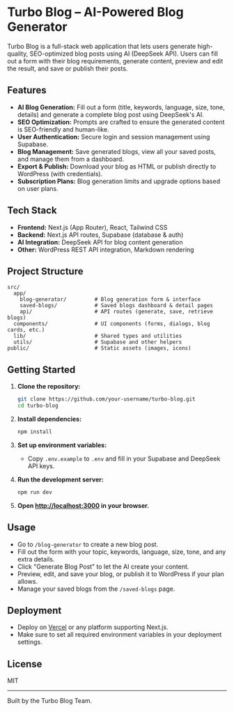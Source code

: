 # Turbo Blog – AI-Powered Blog Generator

Turbo Blog is a full-stack web application that lets users generate high-quality, SEO-optimized blog posts using AI (DeepSeek API). Users can fill out a form with their blog requirements, generate content, preview and edit the result, and save or publish their posts.

## Features

- **AI Blog Generation:** Fill out a form (title, keywords, language, size, tone, details) and generate a complete blog post using DeepSeek's AI.
- **SEO Optimization:** Prompts are crafted to ensure the generated content is SEO-friendly and human-like.
- **User Authentication:** Secure login and session management using Supabase.
- **Blog Management:** Save generated blogs, view all your saved posts, and manage them from a dashboard.
- **Export & Publish:** Download your blog as HTML or publish directly to WordPress (with credentials).
- **Subscription Plans:** Blog generation limits and upgrade options based on user plans.

## Tech Stack

- **Frontend:** Next.js (App Router), React, Tailwind CSS
- **Backend:** Next.js API routes, Supabase (database & auth)
- **AI Integration:** DeepSeek API for blog content generation
- **Other:** WordPress REST API integration, Markdown rendering

## Project Structure

```
src/
  app/
    blog-generator/         # Blog generation form & interface
    saved-blogs/            # Saved blogs dashboard & detail pages
    api/                    # API routes (generate, save, retrieve blogs)
  components/               # UI components (forms, dialogs, blog cards, etc.)
  lib/                      # Shared types and utilities
  utils/                    # Supabase and other helpers
public/                     # Static assets (images, icons)
```

## Getting Started

1. **Clone the repository:**
   ```sh
   git clone https://github.com/your-username/turbo-blog.git
   cd turbo-blog
   ```

2. **Install dependencies:**
   ```sh
   npm install
   ```

3. **Set up environment variables:**
   - Copy `.env.example` to `.env` and fill in your Supabase and DeepSeek API keys.

4. **Run the development server:**
   ```sh
   npm run dev
   ```

5. **Open [http://localhost:3000](http://localhost:3000) in your browser.**

## Usage

- Go to `/blog-generator` to create a new blog post.
- Fill out the form with your topic, keywords, language, size, tone, and any extra details.
- Click "Generate Blog Post" to let the AI create your content.
- Preview, edit, and save your blog, or publish it to WordPress if your plan allows.
- Manage your saved blogs from the `/saved-blogs` page.

## Deployment

- Deploy on [Vercel](https://vercel.com/) or any platform supporting Next.js.
- Make sure to set all required environment variables in your deployment settings.

## License

MIT

---

Built by the Turbo Blog Team.
